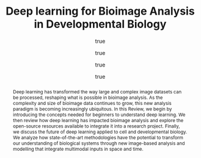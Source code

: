 ---
layout: paper-single
title: "Deep learning for Bioimage Analysis in Developmental Biology"
abstract: "Deep learning has transformed the way large and complex image datasets can be processed, reshaping what is possible in bioimage analysis. As the complexity and size of bioimage data continues to grow, this new analysis paradigm is becoming increasingly ubiquitous. In this Review, we begin by introducing the concepts needed for beginners to understand deep learning. We then review how deep learning has impacted bioimage analysis and explore the open-source resources available to integrate it into a research project. Finally, we discuss the future of deep learning applied to cell and developmental biology. We analyze how state-of-the-art methodologies have the potential to transform our understanding of biological systems through new image-based analysis and modelling that integrate multimodal inputs in space and time."
description: This review introduces key concepts in deep learning and its application to bio-image analysis, exploring how researchers can integrate these techniques into their work.
published: 2021-09-07
author: 
  - family: Hallou
    given: Adrien
  - family: Yevick
    given: Hannah G.
  - family: Dumitrascu
    given: Bianca
  - family: Uhlmann
    given: Virginie
journal: Development
year: 2021
volume: 148 
number: 18
pages: dev199616
doi: "10.1242/dev.199616"
openreview:
html: "https://journals.biologists.com/dev/article/148/18/dev199616/272084/Deep-learning-for-bioimage-analysis-in"
website:
pdf:
software:
---